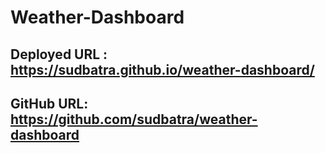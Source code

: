 # Weather-Dashboard
## Deployed URL : https://sudbatra.github.io/weather-dashboard/
## GitHub URL: https://github.com/sudbatra/weather-dashboard
